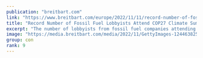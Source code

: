 ```yaml
---
publication: "breitbart.com"
link: "https://www.breitbart.com/europe/2022/11/11/record-number-of-fossil-fuel-lobbyists-attend-cop27-climate-conference/"
title: "Record Number of Fossil Fuel Lobbyists Attend COP27 Climate Summit"
excerpt: "The number of lobbyists from fossil fuel companies attending the COP27 climate change conference has increased by 25 per cent over last year."
image: "https://media.breitbart.com/media/2022/11/GettyImages-1244638257-2-640x335.jpg"
group: con
rank: 9
---
```

